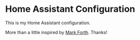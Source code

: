 # Home Assistant Configuration

This is my Home Assistant configuration.

More than a little inspired by [Mark Forth](https://github.com/mf-social). Thanks!
